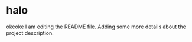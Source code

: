 # halo
okeoke
I am editing the README file. Adding some more details about the project description.

